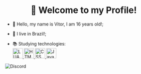 <h1 align="center">👋 Welcome to my Profile!</h1>

- 👋 Hello, my name is Vitor, I am 16 years old!;
- 🏡 I live in Brazil!;
  
- 📚 Studying technologies:<br>
  <a href="https://www.lua.org/" rel="nofollow">
  <img alt="LUA" width="32em" height="32em" src="https://cdn.discordapp.com/attachments/721221375922143265/866441822951833660/1024px-Lua-Logo.png" style="max-width:100%;">
  </a>
  <a href="https://www.w3.org/standards/webdesign/htmlcss.html" rel="nofollow">
  <img alt="HTML" width="32em" height="32em" src="https://cdn.discordapp.com/attachments/721221375922143265/866441972432764938/logo-2582748_640.png" style="max-width:100%;">
  </a>
  <a href="https://www.w3.org/standards/webdesign/htmlcss.html" rel="nofollow">
  <img alt="CSS" width="32em" height="32em" src="https://cdn.discordapp.com/attachments/721221375922143265/866441910066216979/logo-2582747_1280.png" style="max-width:100%;">
  </a>
  <a href="https://www.javascript.com/" rel="nofollow">
  <img alt="JavaScript" width="32em" height="32em" src="https://cdn.discordapp.com/attachments/721221375922143265/866440747812519976/javascript.png" style="max-width:100%;">
  </a>

<img alt="Discord" src="https://camo.githubusercontent.com/53b4f552287acb47197d8ef061c3b029d15a43ec16930861c4ffb7d16e914588/68747470733a2f2f696d672e736869656c64732e696f2f7374617469632f76313f7374796c653d666c6174266c6f676f3d646973636f7264266c6f676f436f6c6f723d776869746526636f6c6f723d253233373238394441266c6162656c3d266d6573736167653d4d61726d6f746125323332353333" data-canonical-src="https://img.shields.io/static/v1?style=flat&amp;logo=discord&amp;logoColor=white&amp;color=%237289DA&amp;label=&amp;message=Marmota%232533" style="max-width:100%;">
